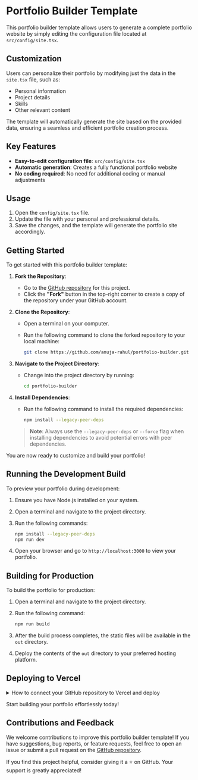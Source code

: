 # Portfolio Builder Template

This portfolio builder template allows users to generate a complete portfolio website by simply editing the configuration file located at `src/config/site.tsx`.

## Customization

Users can personalize their portfolio by modifying just the data in the `site.tsx` file, such as:

- Personal information
- Project details
- Skills
- Other relevant content

The template will automatically generate the site based on the provided data, ensuring a seamless and efficient portfolio creation process.

## Key Features

- **Easy-to-edit configuration file**: `src/config/site.tsx`
- **Automatic generation**: Creates a fully functional portfolio website
- **No coding required**: No need for additional coding or manual adjustments

## Usage

1. Open the `config/site.tsx` file.
2. Update the file with your personal and professional details.
3. Save the changes, and the template will generate the portfolio site accordingly.

## Getting Started

To get started with this portfolio builder template:

1. **Fork the Repository**:
    - Go to the [GitHub repository](https://github.com/anuja-rahul/portfolio-builder) for this project.
    - Click the **"Fork"** button in the top-right corner to create a copy of the repository under your GitHub account.

2. **Clone the Repository**:
    - Open a terminal on your computer.
    - Run the following command to clone the forked repository to your local machine:

      ```bash
      git clone https://github.com/anuja-rahul/portfolio-builder.git
      ```

3. **Navigate to the Project Directory**:
    - Change into the project directory by running:

      ```bash
      cd portfolio-builder
      ```

4. **Install Dependencies**:
    - Run the following command to install the required dependencies:

      ```bash
      npm install --legacy-peer-deps
      ```

    > **Note**: Always use the `--legacy-peer-deps` or `--force` flag when installing dependencies to avoid potential errors with peer dependencies.

You are now ready to customize and build your portfolio!

## Running the Development Build

To preview your portfolio during development:

1. Ensure you have Node.js installed on your system.
2. Open a terminal and navigate to the project directory.
3. Run the following commands:

    ```bash
    npm install --legacy-peer-deps
    npm run dev
    ```

4. Open your browser and go to `http://localhost:3000` to view your portfolio.

## Building for Production

To build the portfolio for production:

1. Open a terminal and navigate to the project directory.
2. Run the following command:

    ```bash
    npm run build
    ```

3. After the build process completes, the static files will be available in the `out` directory.
4. Deploy the contents of the `out` directory to your preferred hosting platform.

## Deploying to Vercel

<details>
<summary>How to connect your GitHub repository to Vercel and deploy</summary>

1. Push your project to a GitHub repository.
2. Go to [Vercel](https://vercel.com/) and sign in or create an account.
3. Click on the **"New Project"** button.
4. Select **"Import Git Repository"** and connect your GitHub account if not already connected.
5. Choose your repository from the list and click **"Import"**.
6. Configure the project settings if needed, then click **"Deploy"**.
7. Vercel will build and deploy your portfolio. Once completed, you will receive a live URL for your site.

</details>

Start building your portfolio effortlessly today!

## Contributions and Feedback

We welcome contributions to improve this portfolio builder template! If you have suggestions, bug reports, or feature requests, feel free to open an issue or submit a pull request on the [GitHub repository](https://github.com/anuja-rahul/portfolio-builder).

If you find this project helpful, consider giving it a ⭐ on GitHub. Your support is greatly appreciated!
